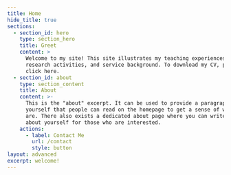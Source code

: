 ```yaml
---
title: Home
hide_title: true
sections:
  - section_id: hero
    type: section_hero
    title: Greet
    content: >
      Welcome to my site! This site illustrates my teaching experiences,
      research activities, and service background. To download my CV, please
      click here.
  - section_id: about
    type: section_content
    title: About
    content: >-
      This is the "about" excerpt. It can be used to provide a paragraph about
      yourself that people can read on the homepage to get a sense of who you
      are. There also exists a dedicated about page where you can write more
      about yourself for those who are interested.
    actions:
      - label: Contact Me
        url: /contact
        style: button
layout: advanced
excerpt: welcome!
---
```

